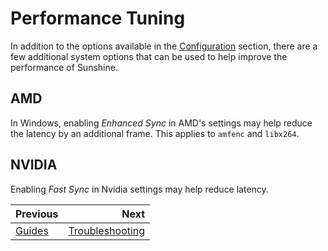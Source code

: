 # Performance Tuning
In addition to the options available in the [Configuration](configuration.md) section, there are a few additional
system options that can be used to help improve the performance of Sunshine.

## AMD

In Windows, enabling *Enhanced Sync* in AMD's settings may help reduce the latency by an additional frame. This
applies to `amfenc` and `libx264`.

## NVIDIA

Enabling *Fast Sync* in Nvidia settings may help reduce latency.

<div class="section_buttons">

| Previous            |                                  Next |
|:--------------------|--------------------------------------:|
| [Guides](guides.md) | [Troubleshooting](troubleshooting.md) |

</div>
